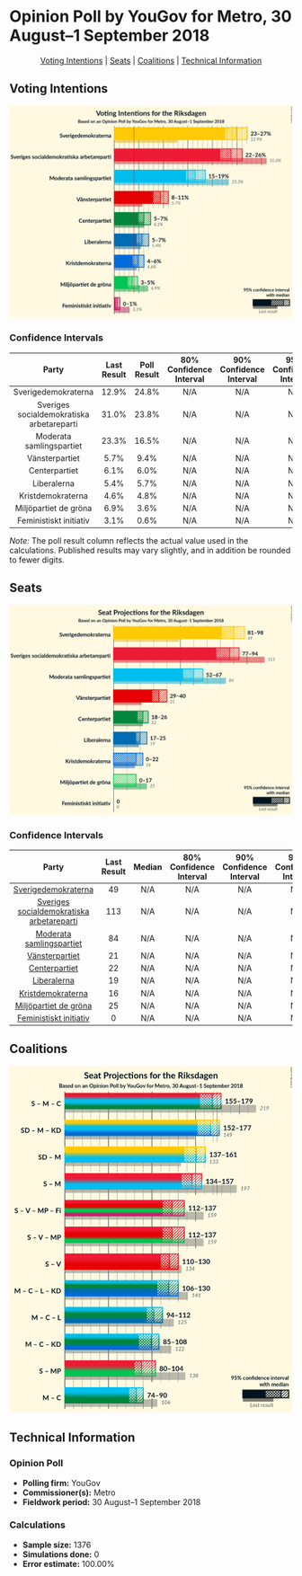 # Opinion Poll by YouGov for Metro, 30 August–1 September 2018

<p align="center"><a href="#voting-intentions">Voting Intentions</a> | <a href="#seats">Seats</a> | <a href="#coalitions">Coalitions</a> | <a href="#technical-information">Technical Information</a></p>

## Voting Intentions

![Graph with voting intentions not yet produced](2018-09-01-YouGov.png "Voting Intentions")

### Confidence Intervals

| Party | Last Result | Poll Result | 80% Confidence Interval | 90% Confidence Interval | 95% Confidence Interval | 99% Confidence Interval |
|:-----:|:-----------:|:-----------:|:-----------------------:|:-----------------------:|:-----------------------:|:-----------------------:|
| Sverigedemokraterna | 12.9% | 24.8% | N/A |N/A |N/A |N/A |
| Sveriges socialdemokratiska arbetareparti | 31.0% | 23.8% | N/A |N/A |N/A |N/A |
| Moderata samlingspartiet | 23.3% | 16.5% | N/A |N/A |N/A |N/A |
| Vänsterpartiet | 5.7% | 9.4% | N/A |N/A |N/A |N/A |
| Centerpartiet | 6.1% | 6.0% | N/A |N/A |N/A |N/A |
| Liberalerna | 5.4% | 5.7% | N/A |N/A |N/A |N/A |
| Kristdemokraterna | 4.6% | 4.8% | N/A |N/A |N/A |N/A |
| Miljöpartiet de gröna | 6.9% | 3.6% | N/A |N/A |N/A |N/A |
| Feministiskt initiativ | 3.1% | 0.6% | N/A |N/A |N/A |N/A |

*Note:* The poll result column reflects the actual value used in the calculations. Published results may vary slightly, and in addition be rounded to fewer digits.

## Seats

![Graph with seats not yet produced](2018-09-01-YouGov-seats.png "Seats")

### Confidence Intervals

| Party | Last Result | Median | 80% Confidence Interval | 90% Confidence Interval | 95% Confidence Interval | 99% Confidence Interval |
|:-----:|:-----------:|:------:|:-----------------------:|:-----------------------:|:-----------------------:|:-----------------------:|
| <a href="#sverigedemokraterna">Sverigedemokraterna</a> | 49 | N/A | N/A |N/A |N/A |N/A |
| <a href="#sveriges-socialdemokratiska-arbetareparti">Sveriges socialdemokratiska arbetareparti</a> | 113 | N/A | N/A |N/A |N/A |N/A |
| <a href="#moderata-samlingspartiet">Moderata samlingspartiet</a> | 84 | N/A | N/A |N/A |N/A |N/A |
| <a href="#vänsterpartiet">Vänsterpartiet</a> | 21 | N/A | N/A |N/A |N/A |N/A |
| <a href="#centerpartiet">Centerpartiet</a> | 22 | N/A | N/A |N/A |N/A |N/A |
| <a href="#liberalerna">Liberalerna</a> | 19 | N/A | N/A |N/A |N/A |N/A |
| <a href="#kristdemokraterna">Kristdemokraterna</a> | 16 | N/A | N/A |N/A |N/A |N/A |
| <a href="#miljöpartiet-de-gröna">Miljöpartiet de gröna</a> | 25 | N/A | N/A |N/A |N/A |N/A |
| <a href="#feministiskt-initiativ">Feministiskt initiativ</a> | 0 | N/A | N/A |N/A |N/A |N/A |


## Coalitions

![Graph with coalitions seats not yet produced](2018-09-01-YouGov-coalitions-seats.png "Coalitions Seats")


## Technical Information

### Opinion Poll

+ **Polling firm:** YouGov
+ **Commissioner(s):** Metro
+ **Fieldwork period:** 30 August–1 September 2018

### Calculations

+ **Sample size:** 1376
+ **Simulations done:** 0
+ **Error estimate:** 100.00%

